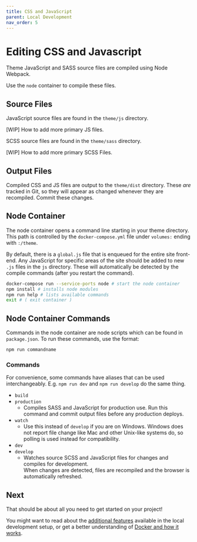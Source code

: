 ```yaml
---
title: CSS and JavaScript
parent: Local Development
nav_order: 5
---
```

# Editing CSS and Javascript

Theme JavaScript and SASS source files are compiled using Node Webpack.

Use the `node` container to compile these files.

## Source Files 
JavaScript source files are found in the `theme/js` directory.

[WIP] How to add more primary JS files.

SCSS source files are found in the `theme/sass` directory.

[WIP] How to add more primary SCSS Files.
## Output Files
Compiled CSS and JS files are output to the `theme/dist` directory. These _are_ tracked in Git, so they will appear as changed whenever they are recompiled. Commit these changes.

## Node Container
The node container opens a command line starting in your theme directory. This path is controlled by the `docker-compose.yml` file under `volumes:` ending with `:/theme`.

By default, there is a `global.js` file that is enqueued for the entire site front-end. Any JavaScript for specific areas of the site should be added to new `.js` files in the `js` directory. These will automatically be detected by the compile commands (after you restart the command).

```sh
docker-compose run --service-ports node # start the node container
npm install # installs node modules
npm run help # lists available commands
exit # ( exit container )
```


## Node Container Commands
Commands in the node container are node scripts which can be found in `package.json`. To run these commands, use the format:

```sh
npm run commandname
```

### Commands
For convenience, some commands have aliases that can be used interchangeably. E.g. `npm run dev` and `npm run develop` do the same thing.


- `build`
- `production`
    - Compiles SASS and JavaScript for production use. Run this command and commit output files before any production deploys.
- `watch`
    - Use this instead of `develop` if you are on Windows. Windows does not report file change like Mac and other Unix-like systems do, so polling is used instead for compatibility.
- `dev`
- `develop`
    - Watches source SCSS and JavaScript files for changes and compiles for development.  
    When changes are detected, files are recompiled and the browser is automatically refreshed.

## Next
That should be about all you need to get started on your project!

You might want to read about the [additional features](/local-development/features)
available in the local development setup,
or get a better understanding of [Docker and how it works](/docker/).
